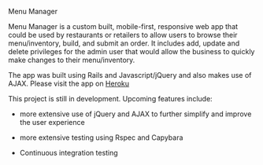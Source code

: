 Menu Manager

Menu Manager is a custom built, mobile-first, responsive web app that could be used by restaurants or retailers to allow users to browse their menu/inventory, build, and submit an order. It includes add, update and delete privileges for the admin user that would allow the business to quickly make changes to their menu/inventory.

The app was built using Rails and Javascript/jQuery and also makes use of AJAX.
Please visit the app on [Heroku](https://menu-manager-pro.herokuapp.com/)

This project is still in development. Upcoming features include:

* more extensive use of jQuery and AJAX to further simplify and improve the user experience

* more extensive testing using Rspec and Capybara

* Continuous integration testing

